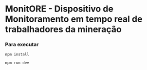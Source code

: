 # MonitORE - Dispositivo de Monitoramento em tempo real de trabalhadores da mineração	


### Para executar

```
npm install
```

```
npm run dev
```